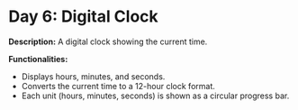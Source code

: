 # Day 6: Digital Clock

**Description:** A digital clock showing the current time.

**Functionalities:**

- Displays hours, minutes, and seconds.
- Converts the current time to a 12-hour clock format.
- Each unit (hours, minutes, seconds) is shown as a circular progress bar.
